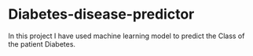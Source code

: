 # Diabetes-disease-predictor
In this project I have used machine learning model to predict the Class of the patient Diabetes.
